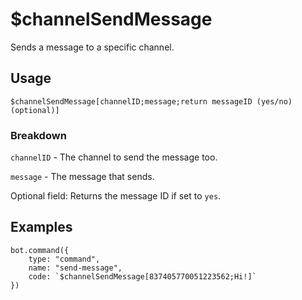 # $channelSendMessage
Sends a message to a specific channel.

## Usage
```$channelSendMessage[channelID;message;return messageID (yes/no) (optional)]```

### Breakdown
`channelID` - The channel to send the message too.

`message` - The message that sends.

Optional field: Returns the message ID if set to `yes`.

## Examples
```
bot.command({
    type: "command",
    name: "send-message",
    code: `$channelSendMessage[837405770051223562;Hi!]`
})
```

